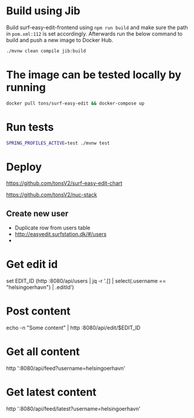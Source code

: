 # Build using Jib
Build surf-easy-edit-frontend using `npm run build` and make sure the path in `pom.xml:112` is set accordingly. Afterwards run the below command to build and push a new image to Docker Hub.
```bash
./mvnw clean compile jib:build
```

# The image can be tested locally by running
```bash
docker pull tons/surf-easy-edit && docker-compose up
```

# Run tests
```bash
SPRING_PROFILES_ACTIVE=test ./mvnw test
```

# Deploy
https://github.com/tonsV2/surf-easy-edit-chart

https://github.com/tonsV2/nuc-stack

## Create new user
* Duplicate row from users table
* http://easyedit.surfstation.dk/#/users
* 

# Get edit id
set EDIT_ID (http :8080/api/users | jq -r '.[] | select(.username == "helsingoerhavn") | .editId')
# Post content
echo -n "Some content" | http :8080/api/edit/$EDIT_ID
# Get all content
http ':8080/api/feed?username=helsingoerhavn'
# Get latest content
http ':8080/api/feed/latest?username=helsingoerhavn'
